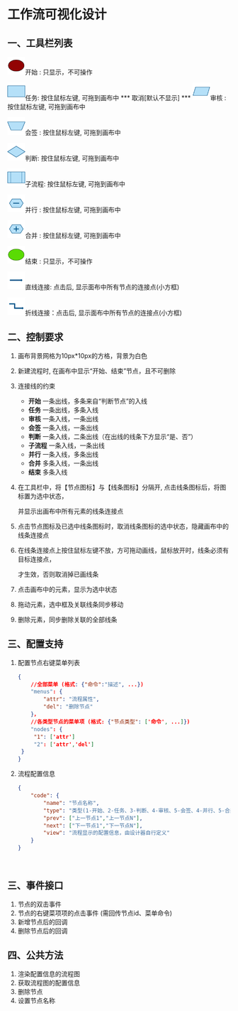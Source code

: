 # 工作流可视化设计

## 一、工具栏列表

<img src="./image/start.png" style="width:40px;height:40px" />开始 :  只显示，不可操作

<img src="./image/task.png" style="width:40px;height:40px" />任务:  按住鼠标左键, 可拖到画布中
*** 取消[默认不显示] ***
<img src="./image/audit.png" style="width:width:40px;height:40px" />审核 :  按住鼠标左键, 可拖到画布中

<img src="./image/allsign.png" style="width:40px;height:40px" />会签 :  按住鼠标左键, 可拖到画布中

<img src="./image/branch.png" style="width:40px;height:40px" />判断:  按住鼠标左键, 可拖到画布中

<img src="./image/childflow.png" style="width:40px;height:40px" />子流程:  按住鼠标左键, 可拖到画布中

<img src="./image/parallel.png" style="width:40px;height:40px" />并行 :  按住鼠标左键, 可拖到画布中

<img src="./image/merge.png" style="width:40px;height:40px" />合并 :   按住鼠标左键, 可拖到画布中

<img src="./image/end.png" style="width:40px;height:40px" />结束 :   只显示，不可操作

<img src="./image/sline.png" style="width:40px;height:40px" />直线连接:  点击后, 显示面布中所有节点的连接点(小方框)

<img src="./image/bline.png" style="width:40px;height:40px" />折线连接：点击后, 显示面布中所有节点的连接点(小方框)



## 二、控制要求

1. 画布背景网格为10px*10px的方格，背景为白色

2. 新建流程时, 在画布中显示“开始、结束”节点，且不可删除

3. 连接线的约束
   - **开始**  一条出线，多条来自“判断节点”的入线
   - **任务**  一条出线，多条入线
   - **审核**  一条入线，一条出线
   - **会签** 一条入线，一条出线
   - **判断**  一条入线，二条出线（在出线的线条下方显示“是、否”）
   - **子流程**   一条入线，一条出线
   - **并行**   一条入线，多条出线
   - **合并**   多条入线，一条出线
   - **结束**  多条入线

4. 在工具栏中，将【节点图标】与【线条图标】分隔开, 点击线条图标后，将图标置为选中状态，

   并显示出画布中所有元素的线条连接点

5. 点击节点图标及已选中线条图标时，取消线条图标的选中状态，隐藏画布中的线条连接点

6. 在线条连接点上按住鼠标左键不放，方可拖动画线，鼠标放开时，线条必须有目标连接点，

   才生效，否则取消掉已画线条

7. 点击画布中的元素，显示为选中状态

8.  拖动元素，选中框及关联线条同步移动

9.  删除元素，同步删除关联的全部线条


## 三、配置支持

1. 配置节点右键菜单列表

   ```json
   {
       //全部菜单 (格式: {"命令":"描述", ...})
       "menus": {
           "attr": "流程属性",
           "del": "删除节点"
       }，
       //各类型节点的菜单项 (格式: {"节点类型": ['命令', ...]})
       "nodes": {
       	"1": ['attr']
       	"2": ['attr','del']
   	}
   }
   ```

2. 流程配置信息

   ```json
   {
       "code": {
           "name": "节点名称",
           "type": "类型(1-开始、2-任务、3-判断、4-审核、5-会签、4-并行、5-合并、8-子流程、9-结束)",
           "prev": ["上一节点1","上一节点N"],
           "next": ["下一节点1","下一节点N"],
           "view": "流程显示的配置信息，由设计器自行定义"
       }    
   }
   ```

   ​



## 三、事件接口

1.  节点的双击事件
2.  节点的右键菜项项的点击事件 (需回传节点id、菜单命令)
3. 新增节点后的回调
4. 删除节点后的回调



## 四、公共方法

1. 渲染配置信息的流程图
2. 获取流程图的配置信息
3. 删除节点
4. 设置节点名称







